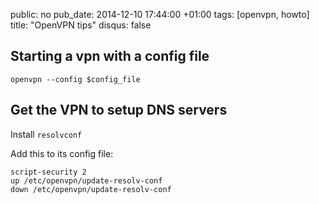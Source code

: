 public: no
pub_date: 2014-12-10 17:44:00 +01:00
tags: [openvpn, howto]
title: "OpenVPN tips"
disqus: false

## Starting a vpn with a config file

```
openvpn --config $config_file
```

## Get the VPN to setup DNS servers

Install `resolvconf`

Add this to its config file:

```
script-security 2
up /etc/openvpn/update-resolv-conf
down /etc/openvpn/update-resolv-conf
```
